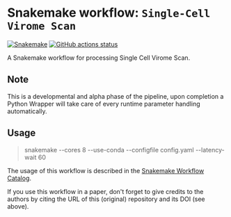 # Snakemake workflow: `Single-Cell Virome Scan`

[![Snakemake](https://img.shields.io/badge/snakemake-≥6.3.0-brightgreen.svg)](https://snakemake.github.io)
[![GitHub actions status](https://github.com/maxplanck-ie/sc-virome-scan/workflows/Tests/badge.svg?branch=main)](https://github.com/maxplanck-ie/sc-virome-scan/actions?query=branch%3Amain+workflow%3ATests)


A Snakemake workflow for processing Single Cell Virome Scan. 

## Note
This is a developmental and alpha phase of the pipeline, upon completion a Python Wrapper will take care of every runtime parameter handling automatically.

## Usage

> snakemake --cores 8 --use-conda --configfile config.yaml --latency-wait 60


The usage of this workflow is described in the [Snakemake Workflow Catalog](https://snakemake.github.io/snakemake-workflow-catalog/?usage=maxplanck-ie%2Fsc-virome-scan).

If you use this workflow in a paper, don't forget to give credits to the authors by citing the URL of this (original) repository and its DOI (see above).

